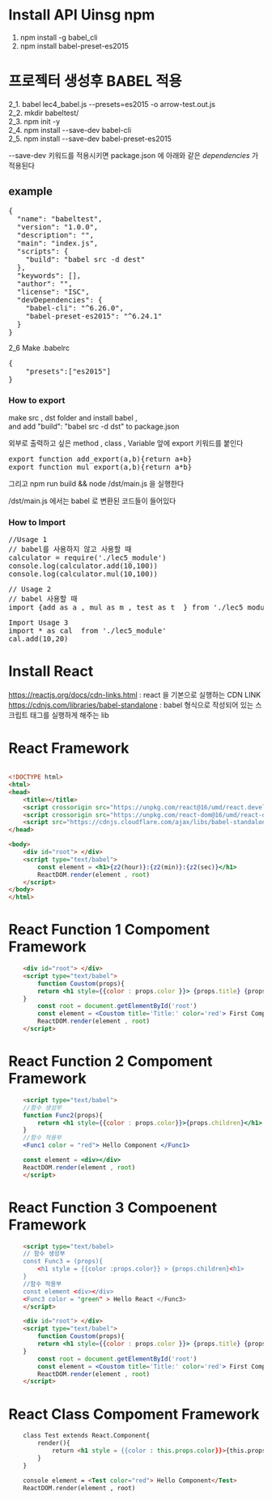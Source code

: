 # Install API Uinsg npm
1. npm install -g babel_cli
2. npm install babel-preset-es2015
# 프로젝터 생성후 BABEL 적용
2_1. babel lec4_babel.js --presets=es2015 -o arrow-test.out.js <br>
2_2. mkdir babeltest/<br>
2_3. npm init -y<br>
2_4. npm install --save-dev babel-cli<br>
2_5. npm install --save-dev babel-preset-es2015<br>

--save-dev 키워드를 적용시키면 package.json 에 아래와 같은 *dependencies* 가 적용된다
## example
<pre>
{
  "name": "babeltest",
  "version": "1.0.0",
  "description": "",
  "main": "index.js",
  "scripts": {
    "build": "babel src -d dest"
  },
  "keywords": [],
  "author": "",
  "license": "ISC",
  "devDependencies": {
    "babel-cli": "^6.26.0",
    "babel-preset-es2015": "^6.24.1"
  }
}
</pre>


2_6 Make .babelrc

<pre>
{
    "presets":["es2015"]
}
</pre>



### How to export

make src , dst folder and install babel ,<br>
and add "build": "babel src -d dst" to package.json<br>


외부로 출력하고 싶은 method , class , Variable 앞에 export 키워드를 붙인다

<pre>
export function add_export(a,b){return a+b}
export function mul_export(a,b){return a*b}
</pre>

그리고 npm run build && node /dst/main.js 을 실행한다

/dst/main.js 에서는 babel 로 변환된 코드들이 들어있다



### How to Import
<pre>
//Usage 1
// babel를 사용하지 않고 사용할 때
calculator = require('./lec5_module')
console.log(calculator.add(10,100))
console.log(calculator.mul(10,100))
</pre>

<pre>
// Usage 2
// babel 사용할 때
import {add as a , mul as m , test as t  } from './lec5_module'
</pre>


<pre>
Import Usage 3
import * as cal  from './lec5_module'
cal.add(10,20)
</pre>


# Install React
https://reactjs.org/docs/cdn-links.html : react 을 기본으로 실행하는 CDN LINK<br>
https://cdnjs.com/libraries/babel-standalone : babel 형식으로 작성되어 있는 스크립트 태그를  실행하게 해주는 lib


# React Framework
```html

<!DOCTYPE html>
<html>
<head>
    <title></title>
    <script crossorigin src="https://unpkg.com/react@16/umd/react.development.js"></script>
    <script crossorigin src="https://unpkg.com/react-dom@16/umd/react-dom.development.js"></script>
    <script src="https://cdnjs.cloudflare.com/ajax/libs/babel-standalone/6.26.0/babel.js"></script>
</head>

<body>
    <div id="root"> </div>
    <script type="text/babel">
        const element = <h1>{z2(hour)}:{z2(min)}:{z2(sec)}</h1>
        ReactDOM.render(element , root)
    </script>
</body>
</html>

```


# React Function 1 Compoment Framework

```html
    <div id="root"> </div>
    <script type="text/babel">
    	function Coustom(props){
    	return <h1 style={{color : props.color }}> {props.title} {props.children}</h1>
    }
    	const root = document.getElementById('root')
    	const element = <Coustom title='Title:' color='red'> First Component </Coustom>
        ReactDOM.render(element , root)
    </script>

```

# React Function 2 Compoment Framework
```html
    <script type="text/babel">
    //함수 생성부
    function Func2(props){
        return <h1 style={{color : props.color}}>{props.children}</h1>
    }
    //함수 적용부
    <Func1 color = "red"> Hello Component </Func1>

    const element = <div></div>
    ReactDOM.render(element , root)
    </script>
```

# React Function 3 Compoenent Framework
```html
    <script type="text/babel>
    // 함수 생성부
    const Func3 = (props){
        <h1 style = {{color :props.color}} > {props.children}<h1>
    }
    //함수 적용부
    const element <div></div>
    <Func3 color = "green" > Hello React </Func3>
    </script>
```



```html
    <div id="root"> </div>
    <script type="text/babel">
    	function Coustom(props){
    	return <h1 style={{color : props.color }}> {props.title} {props.children}</h1>
    }
    	const root = document.getElementById('root')
    	const element = <Coustom title='Title:' color='red'> First Component </Coustom>
        ReactDOM.render(element , root)
    </script>

```


# React Class Compoment Framework
```html
    class Test extends React.Component{
        render(){
            return <h1 style = {{color : this.props.color}}>{this.props.children}</h1>
        }
    }

    console element = <Test color="red"> Hello Component</Test>
    ReactDOM.render(element , root)
```